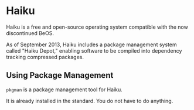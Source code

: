 # Haiku

Haiku is a free and open-source operating system compatible with the now discontinued BeOS.

As of September 2013, Haiku includes a package management system called "Haiku Depot,"
enabling software to be compiled into dependency tracking compressed packages.

## Using Package Management

`pkgman` is a package management tool for Haiku.

It is already installed in the standard. You do not have to do anything.